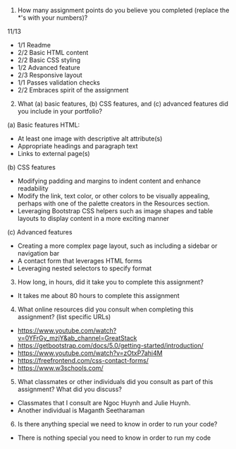 1. How many assignment points do you believe you completed (replace the *'s with your numbers)?

11/13
- 1/1 Readme
- 2/2 Basic HTML content
- 2/2 Basic CSS styling
- 1/2 Advanced feature
- 2/3 Responsive layout
- 1/1 Passes validation checks
- 2/2 Embraces spirit of the assignment

2. What (a) basic features, (b) CSS features, and (c) advanced features did you include in your portfolio?

(a) Basic features
  HTML:
  - At least one image with descriptive alt attribute(s)
  - Appropriate headings and paragraph text
  - Links to external page(s)


(b) CSS features
- Modifying padding and margins to indent content and enhance readability
- Modify the link, text color, or other colors to be visually appealing, perhaps with one of the palette creators in the Resources section.
- Leveraging Bootstrap CSS helpers such as image shapes and table layouts to display content in a more exciting manner


(c) Advanced features
- Creating a more complex page layout, such as including a sidebar or navigation bar
- A contact form that leverages HTML forms
- Leveraging nested selectors to specify format


3. How long, in hours, did it take you to complete this assignment?
- It takes me about 80 hours to complete this assignment


4. What online resources did you consult when completing this assignment? (list specific URLs)
- https://www.youtube.com/watch?v=0YFrGy_mzjY&ab_channel=GreatStack
- https://getbootstrap.com/docs/5.0/getting-started/introduction/
- https://www.youtube.com/watch?v=zOtxP7ahi4M
- https://freefrontend.com/css-contact-forms/
- https://www.w3schools.com/


5. What classmates or other individuals did you consult as part of this assignment? What did you discuss?
- Classmates that I consult are Ngoc Huynh and Julie Huynh.
- Another individual is Maganth Seetharaman


6. Is there anything special we need to know in order to run your code?
- There is nothing special you need to know in order to run my code
